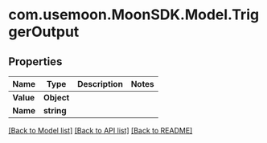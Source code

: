 # com.usemoon.MoonSDK.Model.TriggerOutput

## Properties

| Name      | Type       | Description | Notes |
| --------- | ---------- | ----------- | ----- |
| **Value** | **Object** |             |       |
| **Name**  | **string** |             |       |

[\[Back to Model list\]](./#documentation-for-models) [\[Back to API list\]](./#documentation-for-api-endpoints) [\[Back to README\]](./)
